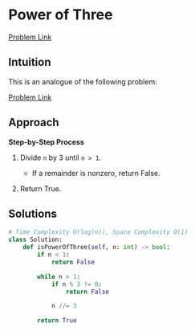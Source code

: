 **Power of Three**
=
[Problem Link](https://leetcode.com/problems/power-of-three/description)

## Intuition
This is an analogue of the following problem:

[Problem Link](https://leetcode.com/problems/power-of-two/description)

## Approach
**Step-by-Step Process**

1. Divide `n` by 3 until `n > 1`.
    - If a remainder is nonzero, return False.
  
2. Return True.

## Solutions
```python
# Time Complexity O(log(n)), Space Complexity O(1)
class Solution:
    def isPowerOfThree(self, n: int) -> bool:
        if n < 1:
            return False

        while n > 1:
            if n % 3 != 0:
                return False

            n //= 3

        return True
```
